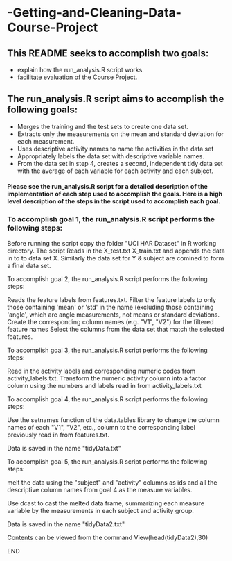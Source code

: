 # -Getting-and-Cleaning-Data-Course-Project

## This README seeks to accomplish two goals:

* explain how the run_analysis.R script works.
* facilitate evaluation of the Course Project.

## The run_analysis.R script aims to accomplish the following goals:

* Merges the training and the test sets to create one data set.
* Extracts only the measurements on the mean and standard deviation for each measurement.
* Uses descriptive activity names to name the activities in the data set
* Appropriately labels the data set with descriptive variable names.
* From the data set in step 4, creates a second, independent tidy data set with the average of each variable for each activity and each subject.

#### Please see the run_analysis.R script for a detailed description of the implementation of each step used to accomplish the goals. Here is a high level description of the steps in the script used to accomplish each goal.

### To accomplish goal 1, the run_analysis.R script performs the following steps:

Before running the script copy the folder "UCI HAR Dataset" in R working directory.
The script Reads in the X_test.txt X_train.txt and appends the data in to to data set X. Similarly the data set for Y & subject are comined to form a final data set.

To accomplish goal 2, the run_analysis.R script performs the following steps:

Reads the feature labels from features.txt.
Filter the feature labels to only those containing 'mean' or 'std' in the name (excluding those containing 'angle', which are angle measurements, not means or standard deviations.
Create the corresponding column names (e.g. "V1", "V2") for the filtered feature names
Select the columns from the data set that match the selected features.

To accomplish goal 3, the run_analysis.R script performs the following steps:

Read in the activity labels and corresponding numeric codes from activity_labels.txt.
Transform the numeric activity column into a factor column using the numbers and labels read in from activity_labels.txt

To accomplish goal 4, the run_analysis.R script performs the following steps:

Use the setnames function of the data.tables library to change the column names of each "V1", "V2", etc., column to the corresponding label previously read in from features.txt.

Data is saved in the name "tidyData.txt"

To accomplish goal 5, the run_analysis.R script performs the following steps:

melt the data using the "subject" and "activity" columns as ids and all the descriptive column names from goal 4 as the measure variables.

Use dcast to cast the melted data frame, summarizing each measure variable by the measurements in each subject and activity group.

Data is saved in the name "tidyData2.txt"

Contents can be viewed from the command View(head(tidyData2),30)

END
